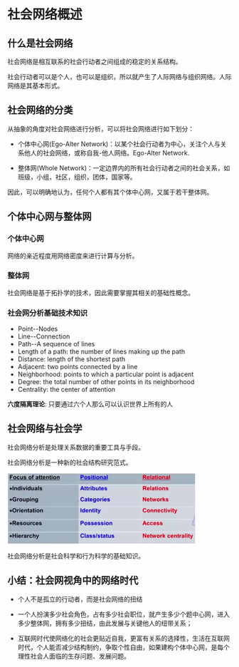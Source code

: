 # 社会网络概述
## 什么是社会网络
社会网络是相互联系的社会行动者之间组成的稳定的关系结构。

社会行动者可以是个人，也可以是组织，所以就产生了人际网络与组织网络。人际网络是其基本形式。

## 社会网络的分类

从抽象的角度对社会网络进行分析，可以将社会网络进行如下划分：

- 个体中心网(Ego-Alter Network)：以某个社会行动者为中心，关注个人与关系他人的社会网络，或称自我-他人网络。Ego-Alter Network.

- 整体网(Whole Network)：一定边界内的所有社会行动者之间的社会关系，如班级，小组，社区，组织，团体，国家等。

因此，可以明确地认为，任何个人都有其个体中心网，又属于若干整体网。

## 个体中心网与整体网
### 个体中心网
网络的亲近程度用网络密度来进行计算与分析。
### 整体网
社会网络是基于拓扑学的技术，因此需要掌握其相关的基础性概念。

### 社会网分析基础技术知识
- Point--Nodes
- Line--Connection
- Path--A sequence of lines
- Length of a path: the number of lines making up the path
- Distance: length of the shortest path
- Adjacent: two points connected by a line
- Neighborhood: points to which a particular point is adjacent
- Degree: the total number of other points in its neighborhood
- Centrality: the center of attention

**六度隔离理论**: 只要通过六个人那么可以认识世界上所有的人

## 社会网络与社会学
社会网络分析是处理关系数据的重要工具与手段。

社会网络分析是一种新的社会结构研究范式。 

![社会网络分析于社会学的关注点](./img/社会网络分析范式.png)

社会网络分析是社会科学和行为科学的基础知识。

## 小结：社会网视角中的网络时代
- 个人不是孤立的行动者，而是社会网络的扭结

- 一个人扮演多少社会角色，占有多少社会职位，就产生多少个题中心网，进入多少整体网，拥有多少扭结，由此发展与关键他人的纽带关系；

- 互联网时代使网络化的社会更贴近自我，更富有关系的选择性，生活在互联网时代，个人能否减少结构制约，争取个性自由，如果建构个体中心网，是每个理性社会人面临的生存问题、发展问题。

